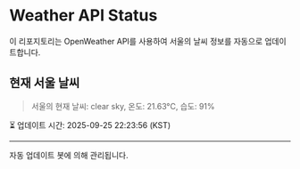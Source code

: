 
# Weather API Status

이 리포지토리는 OpenWeather API를 사용하여 서울의 날씨 정보를 자동으로 업데이트합니다.

## 현재 서울 날씨
> 서울의 현재 날씨: clear sky, 온도: 21.63°C, 습도: 91%

⏳ 업데이트 시간: 2025-09-25 22:23:56 (KST)

---
자동 업데이트 봇에 의해 관리됩니다.
